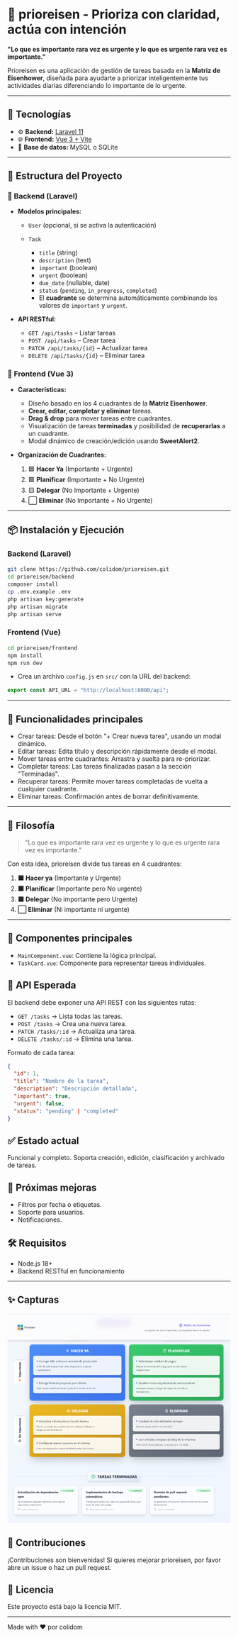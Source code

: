 # 🧠 prioreisen - Prioriza con claridad, actúa con intención

**"Lo que es importante rara vez es urgente y lo que es urgente rara vez es importante."**

Prioreisen es una aplicación de gestión de tareas basada en la **Matriz de Eisenhower**, diseñada para ayudarte a priorizar inteligentemente tus actividades diarias diferenciando lo importante de lo urgente.

---

## 🚀 Tecnologías

-   ⚙️ **Backend:** [Laravel 11](https://laravel.com/)
-   🌐 **Frontend:** [Vue 3 + Vite](https://vitejs.dev/)
-   🧪 **Base de datos:** MySQL o SQLite

---

## 🧩 Estructura del Proyecto

### 📁 Backend (Laravel)

-   **Modelos principales:**

    -   `User` (opcional, si se activa la autenticación)
    -   `Task`

        -   `title` (string)
        -   `description` (text)
        -   `important` (boolean)
        -   `urgent` (boolean)
        -   `due_date` (nullable, date)
        -   `status` (`pending`, `in_progress`, `completed`)
        -   El **cuadrante** se determina automáticamente combinando los valores de `important` y `urgent`.

-   **API RESTful:**

    -   `GET /api/tasks` – Listar tareas
    -   `POST /api/tasks` – Crear tarea
    -   `PATCH /api/tasks/{id}` – Actualizar tarea
    -   `DELETE /api/tasks/{id}` – Eliminar tarea

### 📁 Frontend (Vue 3)

-   **Características:**

    -   Diseño basado en los 4 cuadrantes de la **Matriz Eisenhower**.
    -   **Crear, editar, completar y eliminar** tareas.
    -   **Drag & drop** para mover tareas entre cuadrantes.
    -   Visualización de tareas **terminadas** y posibilidad de **recuperarlas** a un cuadrante.
    -   Modal dinámico de creación/edición usando **SweetAlert2**.

-   **Organización de Cuadrantes:**

    1. 🟦 **Hacer Ya** (Importante + Urgente)
    2. 🟩 **Planificar** (Importante + No Urgente)
    3. 🟨 **Delegar** (No Importante + Urgente)
    4. ⬜ **Eliminar** (No Importante + No Urgente)

---

## 📦 Instalación y Ejecución

### Backend (Laravel)

```bash
git clone https://github.com/colidom/prioreisen.git
cd prioreisen/backend
composer install
cp .env.example .env
php artisan key:generate
php artisan migrate
php artisan serve
```

### Frontend (Vue)

```bash
cd prioreisen/frontend
npm install
npm run dev
```

-   Crea un archivo `config.js` en `src/` con la URL del backend:

```javascript
export const API_URL = "http://localhost:8000/api";
```

---

## 🎯 Funcionalidades principales

-   Crear tareas: Desde el botón "+ Crear nueva tarea", usando un modal dinámico.
-   Editar tareas: Edita título y descripción rápidamente desde el modal.
-   Mover tareas entre cuadrantes: Arrastra y suelta para re-priorizar.
-   Completar tareas: Las tareas finalizadas pasan a la sección "Terminadas".
-   Recuperar tareas: Permite mover tareas completadas de vuelta a cualquier cuadrante.
-   Eliminar tareas: Confirmación antes de borrar definitivamente.

---

## 🧠 Filosofía

> "Lo que es importante rara vez es urgente y lo que es urgente rara vez es importante."

Con esta idea, prioreisen divide tus tareas en 4 cuadrantes:

1. **🟦 Hacer ya** (Importante y Urgente)
2. **🟩 Planificar** (Importante pero No urgente)
3. **🟨 Delegar** (No importante pero Urgente)
4. **⬜ Eliminar** (Ni importante ni urgente)

---

## 📁 Componentes principales

-   `MainComponent.vue`: Contiene la lógica principal.
-   `TaskCard.vue`: Componente para representar tareas individuales.

## 🧪 API Esperada

El backend debe exponer una API REST con las siguientes rutas:

-   `GET /tasks` → Lista todas las tareas.
-   `POST /tasks` → Crea una nueva tarea.
-   `PATCH /tasks/:id` → Actualiza una tarea.
-   `DELETE /tasks/:id` → Elimina una tarea.

Formato de cada tarea:

```json
{
  "id": 1,
  "title": "Nombre de la tarea",
  "description": "Descripción detallada",
  "important": true,
  "urgent": false,
  "status": "pending" | "completed"
}
```

## ✅ Estado actual

Funcional y completo. Soporta creación, edición, clasificación y archivado de tareas.

## 📌 Próximas mejoras

-   Filtros por fecha o etiquetas.
-   Soporte para usuarios.
-   Notificaciones.

## 🛠 Requisitos

-   Node.js 18+
-   Backend RESTful en funcionamiento

---

## ✨ Capturas

![Vista previa de prioreisen](frontend\public\Prioreisen.png)

## 🤝 Contribuciones

¡Contribuciones son bienvenidas! Si quieres mejorar prioreisen, por favor abre un issue o haz un pull request.

## 📜 Licencia

Este proyecto está bajo la licencia MIT.

---

Made with ❤️ por colidom
